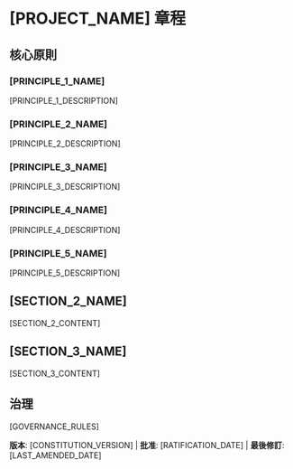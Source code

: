 # [PROJECT_NAME] 章程
<!-- 範例：規格章程、TaskFlow 章程等。 -->

## 核心原則

### [PRINCIPLE_1_NAME]
<!-- 範例：I. 以函式庫為先 -->
[PRINCIPLE_1_DESCRIPTION]
<!-- 範例：每個功能從獨立的函式庫開始；函式庫必須自成一體、可獨立測試並有文件；需要明確目的 — 不得只有組織用途的函式庫 -->

### [PRINCIPLE_2_NAME]
<!-- 範例：II. CLI 介面 -->
[PRINCIPLE_2_DESCRIPTION]
<!-- 範例：每個函式庫皆透過 CLI 暴露功能；文字輸入/輸出協定：stdin/args → stdout，錯誤 → stderr；支援 JSON 與可讀格式 -->

### [PRINCIPLE_3_NAME]
<!-- 範例：III. 先行測試（不可談判） -->
[PRINCIPLE_3_DESCRIPTION]
<!-- 範例：強制 TDD：先寫測試 → 使用者核可 → 測試失敗 → 再實作；嚴格執行紅-綠-重構循環 -->

### [PRINCIPLE_4_NAME]
<!-- 範例：IV. 整合測試 -->
[PRINCIPLE_4_DESCRIPTION]
<!-- 範例：需要整合測試的重點領域：新函式庫契約測試、契約變更、服務間通訊、共用 schema -->

### [PRINCIPLE_5_NAME]
<!-- 範例：V. 可觀測性、VI. 版本管理與破壞性變更、VII. 簡潔性 -->
[PRINCIPLE_5_DESCRIPTION]
<!-- 範例：文字 I/O 確保可除錯性；要求結構化日誌；或：MAJOR.MINOR.BUILD 格式；或：以簡單為始，遵循 YAGNI 原則 -->

## [SECTION_2_NAME]
<!-- 範例：額外限制、安全需求、效能標準等。 -->

[SECTION_2_CONTENT]
<!-- 範例：技術棧要求、合規標準、部署政策等。 -->

## [SECTION_3_NAME]
<!-- 範例：開發流程、審查流程、品質門檻等。 -->

[SECTION_3_CONTENT]
<!-- 範例：程式碼審查要求、測試門檻、部署核准流程等。 -->

## 治理
<!-- 範例：本章程優先於其他作法；修訂需有文件、核准與遷移計畫 -->

[GOVERNANCE_RULES]
<!-- 範例：所有 PR/審查必須驗證符合性；複雜性必須具理由；使用 [GUIDANCE_FILE] 作為執行時開發指引 -->

**版本**: [CONSTITUTION_VERSION] | **批准**: [RATIFICATION_DATE] | **最後修訂**: [LAST_AMENDED_DATE]
<!-- 範例：版本：2.1.1 | 批准：2025-06-13 | 最後修訂：2025-07-16 -->